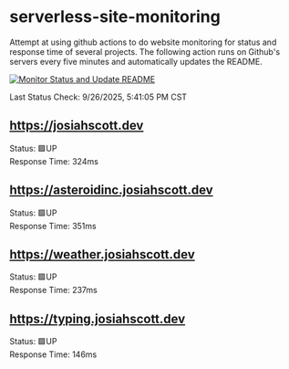 # serverless-site-monitoring
Attempt at using github actions to do website monitoring for status and response time of several projects. The following action runs on Github's servers every five minutes and automatically updates the README.  

[![Monitor Status and Update README](https://github.com/JosiahSco/serverless-site-monitoring/actions/workflows/monitor.yaml/badge.svg)](https://github.com/JosiahSco/serverless-site-monitoring/actions/workflows/monitor.yaml)

Last Status Check: 9/26/2025, 5:41:05 PM CST

## https://josiahscott.dev
Status: 🟩UP  
Response Time: 324ms

## https://asteroidinc.josiahscott.dev
Status: 🟩UP  
Response Time: 351ms

## https://weather.josiahscott.dev
Status: 🟩UP  
Response Time: 237ms

## https://typing.josiahscott.dev
Status: 🟩UP  
Response Time: 146ms

